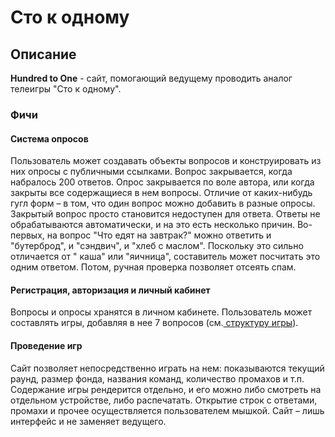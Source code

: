 # Сто к одному

## Описание

**Hundred to One** - сайт, помогающий ведущему проводить аналог телеигры "Сто к одному".

### Фичи

#### Система опросов

Пользователь может создавать объекты вопросов и конструировать из них опросы с публичными ссылками. Вопрос закрывается,
когда набралось 200 ответов. Опрос закрывается по воле автора, или когда закрыты все содержащиеся в нем вопросы. Отличие
от каких-нибудь гугл форм – в том, что один вопрос можно добавить в разные опросы. Закрытый вопрос просто становится
недоступен для ответа. Ответы не обрабатываются автоматически, и на это есть несколько причин. Во-первых, на вопрос "Что
едят на завтрак?" можно ответить и "бутерброд", и "сэндвич", и "хлеб с маслом". Поскольку это сильно отличается от "
каша" или "яичница", составитель может посчитать это одним ответом. Потом, ручная проверка позволяет отсеять спам.

#### Регистрация, авторизация и личный кабинет

Вопросы и опросы хранятся в личном кабинете. Пользователь может составлять игры, добавляя в нее 7 вопросов (см.[
структуру игры](game_rules.md)).

#### Проведение игр

Сайт позволяет непосредственно играть на нем: показываются текущий раунд, размер фонда, названия команд, количество
промахов и т.п. Содержание игры рендерится отдельно, и его можно либо смотреть на отдельном устройстве, либо
распечатать. Открытие строк с ответами, промахи и прочее осуществляется пользователем мышкой. Сайт – лишь интерфейс и не
заменяет ведущего.

